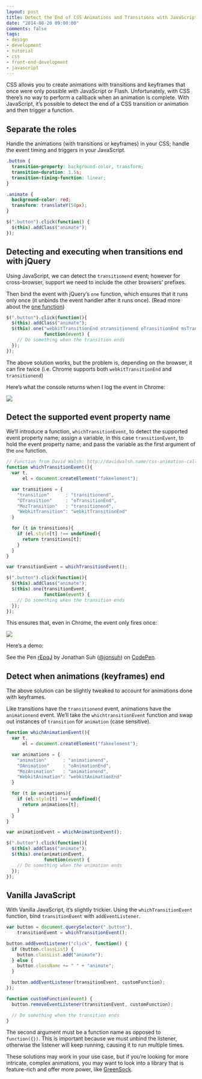```yaml
---
layout: post
title: Detect the End of CSS Animations and Transitions with JavaScript
date: "2014-08-20 09:00:00"
comments: false
tags:
- design
- development
- tutorial
- css
- front-end-development
- javascript
---
```


CSS allows you to create animations with transitions and keyframes that once were only possible with JavaScript or Flash. Unfortunately, with CSS there’s no way to perform a callback when an animation is complete. With JavaScript, it’s possible to detect the end of a CSS transition or animation and then trigger a function.

<!--more-->

## Separate the roles

Handle the animations (with transitions or keyframes) in your CSS; handle the event timing and triggers in your JavaScript.

```css
.button {
  transition-property: background-color, transform;
  transition-duration: 1.5s;
  transition-timing-function: linear;
}

.animate {
  background-color: red;
  transform: translateY(50px);
}
```

```js
$(".button").click(function() {
  $(this).addClass("animate");
});
```

## Detecting and executing when transitions end with jQuery

Using JavaScript, we can detect the `transitionend` event; however for cross-browser, support we need to include the other browsers’ prefixes.

Then bind the event with jQuery’s `one` function, which ensures that it runs only once (it unbinds the event handler after it runs once). (Read more about the <a href="http://api.jquery.com/one/" target="_blank">one function</a>)

```js
$(".button").click(function(){
  $(this).addClass("animate");
  $(this).one("webkitTransitionEnd otransitionend oTransitionEnd msTransitionEnd transitionend",
              function(event) {
    // Do something when the transition ends
  });
});
```

The above solution works, but the problem is, depending on the browser, it can fire twice (i.e. Chrome supports both `webkitTransitionEnd` and `transitionend`)

Here’s what the console returns when I log the event in Chrome:

<img src="/assets/images/blog/2014/detect-the-end-of-css-animations-and-transitions-with-javascript/console-twice.png">

## Detect the supported event property name

We’ll introduce a function, `whichTransitionEvent`, to detect the supported event property name; assign a variable, in this case `transitionEvent`, to hold the event property name; and pass the variable as the first argument of the `one` function.

```js
// Function from David Walsh: http://davidwalsh.name/css-animation-callback
function whichTransitionEvent(){
  var t,
      el = document.createElement("fakeelement");

  var transitions = {
    "transition"      : "transitionend",
    "OTransition"     : "oTransitionEnd",
    "MozTransition"   : "transitionend",
    "WebkitTransition": "webkitTransitionEnd"
  }

  for (t in transitions){
    if (el.style[t] !== undefined){
      return transitions[t];
    }
  }
}

var transitionEvent = whichTransitionEvent();

$(".button").click(function(){
  $(this).addClass("animate");
  $(this).one(transitionEvent,
              function(event) {
    // Do something when the transition ends
  });
});
```

This ensures that, even in Chrome, the event only fires once:

<img src="/assets/images/blog/2014/detect-the-end-of-css-animations-and-transitions-with-javascript/console-once.png">

Here’s a demo:

<p data-height="189" data-theme-id="0" data-slug-hash="rEpqJ" data-default-tab="result" class="codepen">See the Pen <a href="http://codepen.io/jonsuh/pen/rEpqJ/">rEpqJ</a> by Jonathan Suh (<a href="http://codepen.io/jonsuh">@jonsuh</a>) on <a href="http://codepen.io">CodePen</a>.</p>
<script async src="//codepen.io/assets/embed/ei.js"></script>

## Detect when animations (keyframes) end

The above solution can be slightly tweaked to account for animations done with keyframes.

Like transitions have the `transitionend` event, animations have the `animationend` event. We’ll take the `whichtransitionEvent` function and swap out instances of `transition` for `animation` (case sensitive).

```js
function whichAnimationEvent(){
  var t,
      el = document.createElement("fakeelement");

  var animations = {
    "animation"      : "animationend",
    "OAnimation"     : "oAnimationEnd",
    "MozAnimation"   : "animationend",
    "WebkitAnimation": "webkitAnimationEnd"
  }

  for (t in animations){
    if (el.style[t] !== undefined){
      return animations[t];
    }
  }
}

var animationEvent = whichAnimationEvent();

$(".button").click(function(){
  $(this).addClass("animate");
  $(this).one(animationEvent,
              function(event) {
    // Do something when the animation ends
  });
});
```

## Vanilla JavaScript

With Vanilla JavaScript, it’s slightly trickier. Using the `whichTransitionEvent` function, bind `transitionEvent` with `addEventListener`.

```js
var button = document.querySelector(".button"),
    transitionEvent = whichTransitionEvent();

button.addEventListener("click", function() {
  if (button.classList) {
    button.classList.add("animate");
  } else {
    button.className += " " + "animate";
  }

  button.addEventListener(transitionEvent, customFunction);
});

function customFunction(event) {
  button.removeEventListener(transitionEvent, customFunction);

  // Do something when the transition ends
}
```

The second argument must be a function name as opposed to `function({})`. This is important because we must unbind the listener, otherwise the listener will keep running, causing it to run multiple times.

These solutions may work in your use case, but if you’re looking for more intricate, complex animations, you may want to look into a library that is feature-rich and offer more power, like <a href="http://greensock.com" target="_blank">GreenSock</a>.